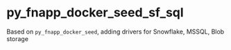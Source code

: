 # py_fnapp_docker_seed_sf_sql
Based on `py_fnapp_docker_seed`, adding drivers for Snowflake, MSSQL, Blob storage
